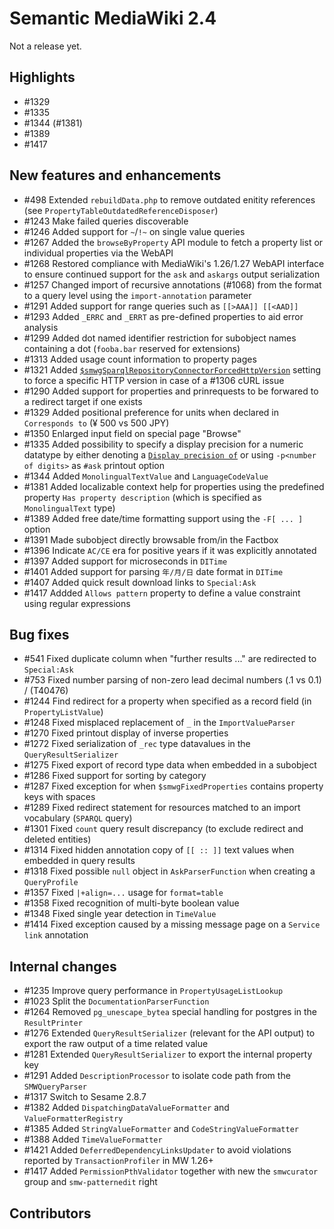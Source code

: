 # Semantic MediaWiki 2.4

Not a release yet.

## Highlights

* #1329
* #1335
* #1344 (#1381)
* #1389
* #1417

## New features and enhancements

* #498 Extended `rebuildData.php` to remove outdated enitity references (see `PropertyTableOutdatedReferenceDisposer`)
* #1243 Make failed queries discoverable
* #1246 Added support for `~`/`!~` on single value queries
* #1267 Added the `browseByProperty` API module to fetch a property list or individual properties via the WebAPI
* #1268 Restored compliance with MediaWiki's 1.26/1.27 WebAPI interface to ensure continued support for the `ask` and `askargs` output serialization
* #1257 Changed import of recursive annotations (#1068) from the format to a query level using the `import-annotation` parameter
* #1291 Added support for range queries such as `[[>AAA]] [[<AAD]]`
* #1293 Added `_ERRC` and `_ERRT` as pre-defined properties to aid error analysis
* #1299 Added dot named identifier restriction for subobject names containing a dot (`fooba.bar` reserved for extensions)
* #1313 Added usage count information to property pages
* #1321 Added [`$smwgSparqlRepositoryConnectorForcedHttpVersion`](https://semantic-mediawiki.org/wiki/Help:$smwgSparqlRepositoryConnectorForcedHttpVersion) setting to force a specific HTTP version in case of a #1306 cURL issue
* #1290 Added support for properties and prinrequests to be forwared to a redirect target if one exists
* #1329 Added positional preference for units when declared in `Corresponds to` (¥ 500 vs 500 JPY)
* #1350 Enlarged input field on special page "Browse"
* #1335 Added possibility to specify a display precision for a numeric datatype by either denoting a [`Display precision of`](https://www.semantic-mediawiki.org/wiki/Help:Special_property_Display_precision_of) or using `-p<number of digits>` as `#ask` printout option
* #1344 Added `MonolingualTextValue` and `LanguageCodeValue`
* #1381 Added localizable context help for properties using the predefined property `Has property description` (which is specified as `MonolingualText` type)
* #1389 Added free date/time formatting support using the `-F[ ... ]` option
* #1391 Made subobject directly browsable from/in the Factbox
* #1396 Indicate `AC/CE` era for positive years if it was explicitly annotated
* #1397 Added support for microseconds in `DITime` 
* #1401 Added support for parsing `年/月/日` date format in `DITime`
* #1407 Added quick result download links to `Special:Ask`
* #1417 Addded `Allows pattern` property to define a value constraint using regular expressions

## Bug fixes

* #541 Fixed duplicate column when "further results ..." are redirected to `Special:Ask`
* #753 Fixed number parsing of non-zero lead decimal numbers (.1 vs 0.1) / (T40476)
* #1244 Find redirect for a property when specified as a record field (in `PropertyListValue`)
* #1248 Fixed misplaced replacement of `_` in the `ImportValueParser`
* #1270 Fixed printout display of inverse properties
* #1272 Fixed serialization of `_rec` type datavalues in the `QueryResultSerializer`
* #1275 Fixed export of record type data when embedded in a subobject
* #1286 Fixed support for sorting by category
* #1287 Fixed exception for when `$smwgFixedProperties` contains property keys with spaces
* #1289 Fixed redirect statement for resources matched to an import vocabulary (`SPARQL` query)
* #1301 Fixed `count` query result discrepancy (to exclude redirect and deleted entities)
* #1314 Fixed hidden annotation copy of `[[ :: ]]` text values when embedded in query results
* #1318 Fixed possible `null` object in `AskParserFunction` when creating a `QueryProfile`
* #1357 Fixed `|+align=...` usage for `format=table`
* #1358 Fixed recognition of multi-byte boolean value
* #1348 Fixed single year detection in `TimeValue`
* #1414 Fixed exception caused by a missing message page on a `Service link` annotation

## Internal changes

* #1235 Improve query performance in `PropertyUsageListLookup`
* #1023 Split the `DocumentationParserFunction`
* #1264 Removed `pg_unescape_bytea` special handling for postgres in the `ResultPrinter`
* #1276 Extended `QueryResultSerializer` (relevant for the API output) to export the raw output of a time related value
* #1281 Extended `QueryResultSerializer` to export the internal property key 
* #1291 Added `DescriptionProcessor` to isolate code path from the `SMWQueryParser`
* #1317 Switch to Sesame 2.8.7
* #1382 Added `DispatchingDataValueFormatter` and `ValueFormatterRegistry`
* #1385 Added `StringValueFormatter` and `CodeStringValueFormatter`
* #1388 Added `TimeValueFormatter`
* #1421 Added `DeferredDependencyLinksUpdater` to avoid violations reported by `TransactionProfiler` in MW 1.26+ 
* #1417 Added `PermissionPthValidator` together with new the `smwcurator` group and `smw-patternedit` right

## Contributors
